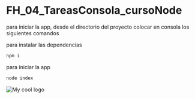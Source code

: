 # FH_04_TareasConsola_cursoNode

para iniciar la app, desde el directorio del proyecto colocar en consola los siguientes comandos

para instalar las dependencias

```sh
npm i
```

para iniciar la app

```sh
node index
```

<img src="/docs/logo.png" alt="My cool logo"/>
